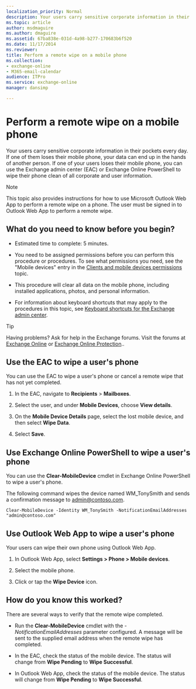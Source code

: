 ```yaml
---
localization_priority: Normal
description: Your users carry sensitive corporate information in their pockets every day. If one of them loses their mobile phone, your data can end up in the hands of another person. If one of your users loses their mobile phone, you can use the Exchange admin center (EAC) or Exchange Online PowerShell to wipe their phone clean of all corporate and user information.
ms.topic: article
author: msdmaguire
ms.author: dmaguire
ms.assetid: 67ba838e-031d-4a98-b277-170683b6f520
ms.date: 11/17/2014
ms.reviewer: 
title: Perform a remote wipe on a mobile phone
ms.collection: 
- exchange-online
- M365-email-calendar
audience: ITPro
ms.service: exchange-online
manager: dansimp

---
```


# Perform a remote wipe on a mobile phone

Your users carry sensitive corporate information in their pockets every day. If one of them loses their mobile phone, your data can end up in the hands of another person. If one of your users loses their mobile phone, you can use the Exchange admin center (EAC) or Exchange Online PowerShell to wipe their phone clean of all corporate and user information.

> [!NOTE]
> This topic also provides instructions for how to use Microsoft Outlook Web App to perform a remote wipe on a phone. The user must be signed in to Outlook Web App to perform a remote wipe.

## What do you need to know before you begin?

- Estimated time to complete: 5 minutes.

- You need to be assigned permissions before you can perform this procedure or procedures. To see what permissions you need, see the "Mobile devices" entry in the [Clients and mobile devices permissions](https://technet.microsoft.com/library/57eca42a-5a7f-4c65-89f0-7a84f2dbea19.aspx) topic.

- This procedure will clear all data on the mobile phone, including installed applications, photos, and personal information.

- For information about keyboard shortcuts that may apply to the procedures in this topic, see [Keyboard shortcuts for the Exchange admin center](../../accessibility/keyboard-shortcuts-in-admin-center.md).

> [!TIP]
> Having problems? Ask for help in the Exchange forums. Visit the forums at [Exchange Online](https://go.microsoft.com/fwlink/p/?linkId=267542) or [Exchange Online Protection](https://go.microsoft.com/fwlink/p/?linkId=285351)..

## Use the EAC to wipe a user's phone

You can use the EAC to wipe a user's phone or cancel a remote wipe that has not yet completed.

1. In the EAC, navigate to **Recipients** \> **Mailboxes**.

2. Select the user, and under **Mobile Devices**, choose **View details**.

3. On the **Mobile Device Details** page, select the lost mobile device, and then select **Wipe Data**.

4. Select **Save**.

## Use Exchange Online PowerShell to wipe a user's phone

You can use the **Clear-MobileDevice** cmdlet in Exchange Online PowerShell to wipe a user's phone.

The following command wipes the device named WM_TonySmith and sends a confirmation message to admin@contoso.com.

```
Clear-MobileDevice -Identity WM_TonySmith -NotificationEmailAddresses "admin@contoso.com"
```

## Use Outlook Web App to wipe a user's phone

Your users can wipe their own phone using Outlook Web App.

1. In Outlook Web App, select **Settings \> Phone \> Mobile devices**.

2. Select the mobile phone.

3. Click or tap the **Wipe Device** icon.

## How do you know this worked?

There are several ways to verify that the remote wipe completed.

- Run the **Clear-MobileDevice** cmdlet with the _-NotificationEmailAddresses_ parameter configured. A message will be sent to the supplied email address when the remote wipe has completed.

- In the EAC, check the status of the mobile device. The status will change from **Wipe Pending** to **Wipe Successful**.

- In Outlook Web App, check the status of the mobile device. The status will change from **Wipe Pending** to **Wipe Successful**.
